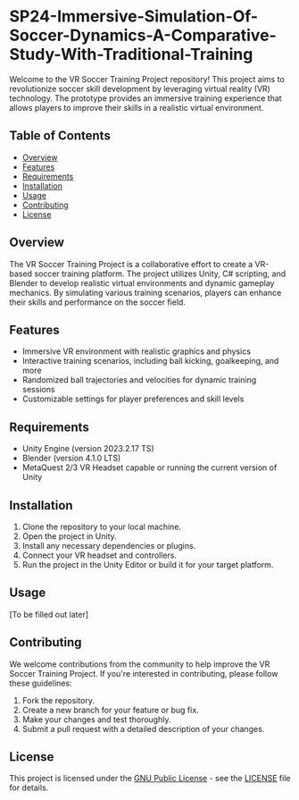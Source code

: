 # SP24-Immersive-Simulation-Of-Soccer-Dynamics-A-Comparative-Study-With-Traditional-Training

Welcome to the VR Soccer Training Project repository! This project aims to revolutionize soccer skill development by leveraging virtual reality (VR) technology. The prototype provides an immersive training experience that allows players to improve their skills in a realistic virtual environment.

## Table of Contents

- [Overview](#overview)
- [Features](#features)
- [Requirements](#requirements)
- [Installation](#installation)
- [Usage](#usage)
- [Contributing](#contributing)
- [License](#license)

## Overview

The VR Soccer Training Project is a collaborative effort to create a VR-based soccer training platform. The project utilizes Unity, C# scripting, and Blender to develop realistic virtual environments and dynamic gameplay mechanics. By simulating various training scenarios, players can enhance their skills and performance on the soccer field.

## Features

- Immersive VR environment with realistic graphics and physics
- Interactive training scenarios, including ball kicking, goalkeeping, and more
- Randomized ball trajectories and velocities for dynamic training sessions
- Customizable settings for player preferences and skill levels

## Requirements

- Unity Engine (version 2023.2.17 TS)
- Blender (version 4.1.0 LTS)
- MetaQuest 2/3 VR Headset capable or running the current version of Unity

## Installation

1. Clone the repository to your local machine.
2. Open the project in Unity.
3. Install any necessary dependencies or plugins.
4. Connect your VR headset and controllers.
5. Run the project in the Unity Editor or build it for your target platform.

## Usage

[To be filled out later]

## Contributing

We welcome contributions from the community to help improve the VR Soccer Training Project. If you're interested in contributing, please follow these guidelines:

1. Fork the repository.
2. Create a new branch for your feature or bug fix.
3. Make your changes and test thoroughly.
4. Submit a pull request with a detailed description of your changes.

## License

This project is licensed under the [GNU Public License](LICENSE) - see the [LICENSE](LICENSE) file for details.
